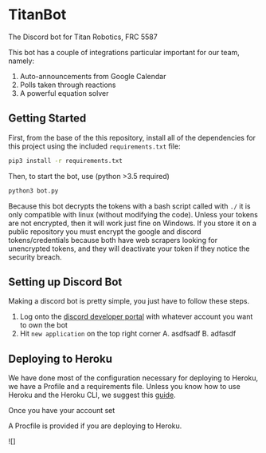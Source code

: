 # TitanBot

The Discord bot for Titan Robotics, FRC 5587

This bot has a couple of integrations particular important for our team, namely:

1. Auto-announcements from Google Calendar
2. Polls taken through reactions
3. A powerful equation solver

## Getting Started

First, from the base of the this repository, install all of the dependencies for this project using the included `requirements.txt` file:

```bash
pip3 install -r requirements.txt
```

Then, to start the bot, use (python >3.5 required)

```bash
python3 bot.py
```
Because this bot decrypts the tokens with a bash script called with `./` it is only compatible with linux (without modifying the code). Unless your tokens are not encrypted, then it will work just fine on Windows. If you store it on a public repository you must encrypt the google and discord tokens/credentials because both have web scrapers looking for unencrypted tokens, and they will deactivate your token if they notice the security breach.

## Setting up Discord Bot

Making a discord bot is pretty simple, you just have to follow these steps.
1. Log onto the [discord developer portal](https://discordapp.com/login?redirect_to=%2Fdevelopers%2Fapplications%2F) with whatever account you want to own the bot
2. Hit `new application` on the top right corner
  A. asdfsadf
  B. adfasdf

## Deploying to Heroku

We have done most of the configuration necessary for deploying to Heroku, we have a Profile and a requirements file. Unless you know how to use Heroku and the Heroku CLI, we suggest this [guide](https://www.youtube.com/watch?v=BPvg9bndP1U).

Once you have your account set



A Procfile is provided if you are deploying to Heroku.

![]
